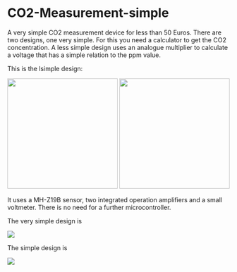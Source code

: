 # CO2-Measurement-simple

A very simple CO2 measurement device for less than 50 Euros. 
There are two designs, one very simple. For this you need a calculator to get the CO2 concentration.
A less simple design uses an analogue multiplier to calculate a voltage that has a simple relation to the ppm value.


This is the lsimple design:

<img src="../../raw/master/SimpleCO2MeasuremenFrontView.jpg" height="250" width="250">

<img src="../../raw/master/SimpleCO2MeasuremenTopView.jpg" height="250" width="250">

It uses a MH-Z19B sensor, two integrated operation amplifiers and a small voltmeter.
There is no need for a further microcontroller. 

The very simple design is 

<img src="../../raw/master/VerySimpleCO2Measurement.png">

The simple design is

<img src="../../raw/master/SimpleCO2Measurement.png">
